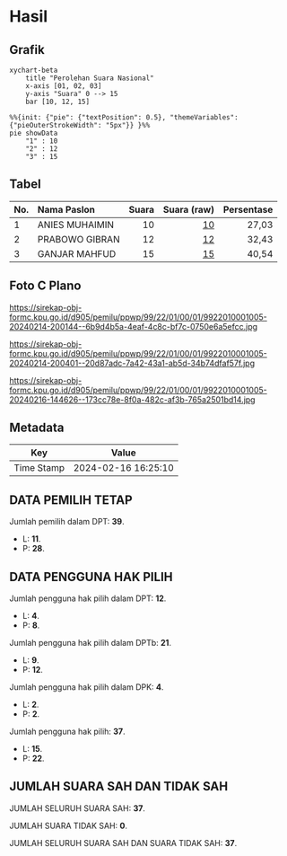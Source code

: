 # Hasil

## Grafik

```mermaid
xychart-beta
    title "Perolehan Suara Nasional"
    x-axis [01, 02, 03]
    y-axis "Suara" 0 --> 15
    bar [10, 12, 15]
```

```mermaid
%%{init: {"pie": {"textPosition": 0.5}, "themeVariables": {"pieOuterStrokeWidth": "5px"}} }%%
pie showData
    "1" : 10
    "2" : 12
    "3" : 15
```

## Tabel

| No. | Nama Paslon    | Suara | Suara (raw) | Persentase |
|:--- |:-------------- | -----:| -----------:| ----------:|
| 1   | ANIES MUHAIMIN | 10    | [10][p-1]   | 27,03      |
| 2   | PRABOWO GIBRAN | 12    | [12][p-2]   | 32,43      |
| 3   | GANJAR MAHFUD  | 15    | [15][p-3]   | 40,54      |


[p-1]: https://github.com/gigit-pemilu/pemilu-2024/blob/main/pilpres/hitung-suara/sub/99-luar-negeri/sub/22-brussels-belgia/sub/01-brussels-belgia/sub/0001-brussels-belgia/sub/005-ksk-001/sub/paslon-1.txt
[p-2]: https://github.com/gigit-pemilu/pemilu-2024/blob/main/pilpres/hitung-suara/sub/99-luar-negeri/sub/22-brussels-belgia/sub/01-brussels-belgia/sub/0001-brussels-belgia/sub/005-ksk-001/sub/paslon-2.txt
[p-3]: https://github.com/gigit-pemilu/pemilu-2024/blob/main/pilpres/hitung-suara/sub/99-luar-negeri/sub/22-brussels-belgia/sub/01-brussels-belgia/sub/0001-brussels-belgia/sub/005-ksk-001/sub/paslon-3.txt

## Foto C Plano

https://sirekap-obj-formc.kpu.go.id/d905/pemilu/ppwp/99/22/01/00/01/9922010001005-20240214-200144--6b9d4b5a-4eaf-4c8c-bf7c-0750e6a5efcc.jpg

https://sirekap-obj-formc.kpu.go.id/d905/pemilu/ppwp/99/22/01/00/01/9922010001005-20240214-200401--20d87adc-7a42-43a1-ab5d-34b74dfaf57f.jpg

https://sirekap-obj-formc.kpu.go.id/d905/pemilu/ppwp/99/22/01/00/01/9922010001005-20240216-144626--173cc78e-8f0a-482c-af3b-765a2501bd14.jpg


## Metadata

| Key        | Value               |
| ---------- | ------------------- |
| Time Stamp | 2024-02-16 16:25:10 |


## DATA PEMILIH TETAP

Jumlah pemilih dalam DPT: **39**.
 * L: **11**.
 * P: **28**.

## DATA PENGGUNA HAK PILIH

Jumlah pengguna hak pilih dalam DPT: **12**.
 * L: **4**.
 * P: **8**.

Jumlah pengguna hak pilih dalam DPTb: **21**.
 * L: **9**.
 * P: **12**.

Jumlah pengguna hak pilih dalam DPK: **4**.
 * L: **2**.
 * P: **2**.

Jumlah pengguna hak pilih: **37**.
 * L: **15**.
 * P: **22**.

## JUMLAH SUARA SAH DAN TIDAK SAH

JUMLAH SELURUH SUARA SAH: **37**.

JUMLAH SUARA TIDAK SAH: **0**.

JUMLAH SELURUH SUARA SAH DAN SUARA TIDAK SAH: **37**.


